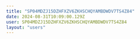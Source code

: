 ```yaml
---
title: "SP04MDZJ15DZHFXZV6ZKHSCHQYAMBDWDV7TS4Z84"
date: 2024-08-31T10:09:00.129Z
user: SP04MDZJ15DZHFXZV6ZKHSCHQYAMBDWDV7TS4Z84
layout: "users"
---
```

    